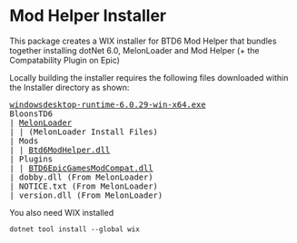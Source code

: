 # Mod Helper Installer

This package creates a WIX installer for BTD6 Mod Helper that bundles together installing dotNet 6.0, MelonLoader and Mod Helper (+ the Compatability Plugin on Epic)

Locally building the installer requires the following files downloaded within the Installer directory as shown:
<pre>
<a href="">windowsdesktop-runtime-6.0.29-win-x64.exe</a>
BloonsTD6
| <a href="https://github.com/LavaGang/MelonLoader/releases/download/v0.6.1/MelonLoader.x64.zip">MelonLoader</a>
| | (MelonLoader Install Files)
| Mods
| | <a href="https://github.com/gurrenm3/BTD-Mod-Helper/releases/latest/download/Btd6ModHelper.dll">Btd6ModHelper.dll</a>
| Plugins
| | <a href="https://github.com/GrahamKracker/BTD6EpicGamesModCompat/releases/latest/download/BTD6EpicGamesModCompat.dll">BTD6EpicGamesModCompat.dll</a>
| dobby.dll (From MelonLoader)
| NOTICE.txt (From MelonLoader)
| version.dll (From MelonLoader)
</pre>

You also need WIX installed

```shell
dotnet tool install --global wix
```